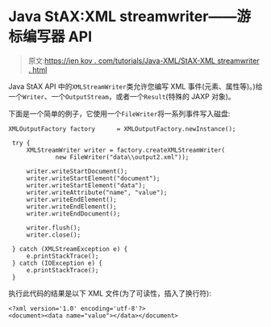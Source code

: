 # Java StAX:XML streamwriter——游标编写器 API

> 原文:[https://jen kov . com/tutorials/Java-XML/StAX-XML streamwriter . html](https://jenkov.com/tutorials/java-xml/stax-xmlstreamwriter.html)

Java StAX API 中的`XMLStreamWriter`类允许您编写 XML 事件(元素、属性等)。)给一个`Writer`、一个`OutputStream`，或者一个`Result`(特殊的 JAXP 对象)。

下面是一个简单的例子，它使用一个`FileWriter`将一系列事件写入磁盘:

```
XMLOutputFactory factory      = XMLOutputFactory.newInstance();

 try {
     XMLStreamWriter writer = factory.createXMLStreamWriter(
             new FileWriter("data\\output2.xml"));

     writer.writeStartDocument();
     writer.writeStartElement("document");
     writer.writeStartElement("data");
     writer.writeAttribute("name", "value");
     writer.writeEndElement();
     writer.writeEndElement();
     writer.writeEndDocument();

     writer.flush();
     writer.close();

 } catch (XMLStreamException e) {
     e.printStackTrace();
 } catch (IOException e) {
     e.printStackTrace();
 }

```

执行此代码的结果是以下 XML 文件(为了可读性，插入了换行符):

```
<?xml version='1.0' encoding='utf-8'?>
<document><data name="value"></data></document>

```
